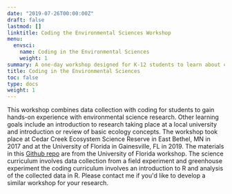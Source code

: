 ```yaml
---
date: "2019-07-26T00:00:00Z"
draft: false
lastmod: []
linktitle: Coding the Environmental Sciences Workshop
menu:
  envsci:
    name: Coding in the Environmental Sciences
    weight: 1
summary: A one-day workshop designed for K-12 students to learn about coding in the environmental sciences.
title: Coding in the Environmental Sciences
toc: false
type: docs
weight: 1
---
```


This workshop combines data collection with coding for students to gain hands-on experience with environmental science research. Other learning goals include an introduction to research taking place at a local university and introduction or review of basic ecology concepts. The workshop took place at Cedar Creek Ecosystem Science Reserve in East Bethel, MN in 2017 and at the University of Florida in Gainesville, FL in 2019. The materials in this [Github repo](https://github.com/aekendig/CodingEnvSci_UF_FieldTrip) are from the University of Florida workshop. The science curriculum involves data collection from a field experiment and greenhouse experiment the coding curriculum involves an introduction to R and analysis of the collected data in R. Please contact me if you'd like to develop a similar workshop for your research.